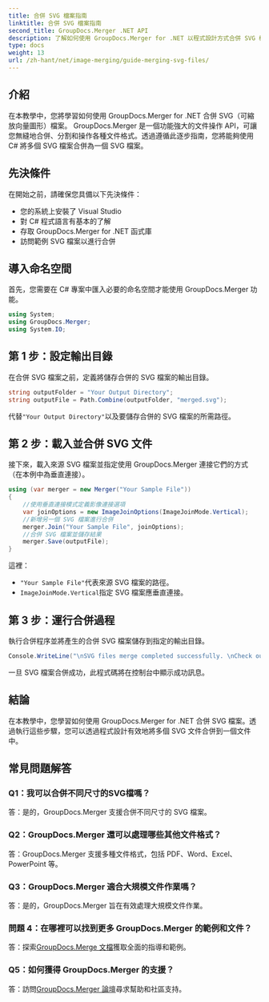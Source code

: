```yaml
---
title: 合併 SVG 檔案指南
linktitle: 合併 SVG 檔案指南
second_title: GroupDocs.Merger .NET API
description: 了解如何使用 GroupDocs.Merger for .NET 以程式設計方式合併 SVG 檔案。輕鬆組合多個 SVG 文件。
type: docs
weight: 13
url: /zh-hant/net/image-merging/guide-merging-svg-files/
---
```

## 介紹
在本教學中，您將學習如何使用 GroupDocs.Merger for .NET 合併 SVG（可縮放向量圖形）檔案。 GroupDocs.Merger 是一個功能強大的文件操作 API，可讓您無縫地合併、分割和操作各種文件格式。透過遵循此逐步指南，您將能夠使用 C# 將多個 SVG 檔案合併為一個 SVG 檔案。

## 先決條件

在開始之前，請確保您具備以下先決條件：

- 您的系統上安裝了 Visual Studio
- 對 C# 程式語言有基本的了解
- 存取 GroupDocs.Merger for .NET 函式庫
- 訪問範例 SVG 檔案以進行合併

## 導入命名空間

首先，您需要在 C# 專案中匯入必要的命名空間才能使用 GroupDocs.Merger 功能。

```csharp
using System; 
using GroupDocs.Merger;
using System.IO;
```

## 第 1 步：設定輸出目錄

在合併 SVG 檔案之前，定義將儲存合併的 SVG 檔案的輸出目錄。

```csharp
string outputFolder = "Your Output Directory";
string outputFile = Path.Combine(outputFolder, "merged.svg");
```

代替`"Your Output Directory"`以及要儲存合併的 SVG 檔案的所需路徑。

## 第 2 步：載入並合併 SVG 文件

接下來，載入來源 SVG 檔案並指定使用 GroupDocs.Merger 連接它們的方式（在本例中為垂直連接）。

```csharp
using (var merger = new Merger("Your Sample File"))
{
    //使用垂直連接模式定義影像連接選項
    var joinOptions = new ImageJoinOptions(ImageJoinMode.Vertical);
    //新增另一個 SVG 檔案進行合併
    merger.Join("Your Sample File", joinOptions);
    //合併 SVG 檔案並儲存結果
    merger.Save(outputFile);
}
```

這裡：
- `"Your Sample File"`代表來源 SVG 檔案的路徑。
- `ImageJoinMode.Vertical`指定 SVG 檔案應垂直連接。

## 第 3 步：運行合併過程

執行合併程序並將產生的合併 SVG 檔案儲存到指定的輸出目錄。

```csharp
Console.WriteLine("\nSVG files merge completed successfully. \nCheck output in {0}", outputFolder);
```

一旦 SVG 檔案合併成功，此程式碼將在控制台中顯示成功訊息。

## 結論

在本教學中，您學習如何使用 GroupDocs.Merger for .NET 合併 SVG 檔案。透過執行這些步驟，您可以透過程式設計有效地將多個 SVG 文件合併到一個文件中。

## 常見問題解答

### Q1：我可以合併不同尺寸的SVG檔嗎？

答：是的，GroupDocs.Merger 支援合併不同尺寸的 SVG 檔案。

### Q2：GroupDocs.Merger 還可以處理哪些其他文件格式？

答：GroupDocs.Merger 支援多種文件格式，包括 PDF、Word、Excel、PowerPoint 等。

### Q3：GroupDocs.Merger 適合大規模文件作業嗎？

答：是的，GroupDocs.Merger 旨在有效處理大規模文件作業。

### 問題 4：在哪裡可以找到更多 GroupDocs.Merger 的範例和文件？

答：探索[GroupDocs.Merge 文檔](https://reference.groupdocs.com/merger/net/)獲取全面的指導和範例。

### Q5：如何獲得 GroupDocs.Merger 的支援？

答：訪問[GroupDocs.Merger 論壇](https://forum.groupdocs.com/c/merger/32)尋求幫助和社區支持。